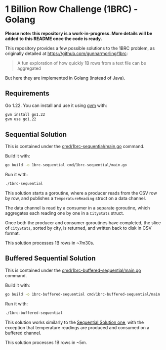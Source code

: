 # 1 Billion Row Challenge (1BRC) - Golang

**Please note: this repository is a work-in-progress. More details will be added to this README once the code is ready.**

This repository provides a few possible solutions to the 1BRC problem, as originally detailed at https://github.com/gunnarmorling/1brc:

> A fun exploration of how quickly 1B rows from a text file can be aggregated

But here they are implemented in Golang (instead of Java).

## Requirements

Go 1.22. You can install and use it using [gvm](https://github.com/moovweb/gvm) with:

```bash
gvm install go1.22
gvm use go1.22
```

## Sequential Solution

This is contained under the [cmd/1brc-sequential/main.go](cmd/1brc-sequential/main.go) command.

Build it with:

```bash
go build -o 1brc-sequential cmd/1brc-sequential/main.go
```

Run it with:

```bash
./1brc-sequential
```

This solution starts a goroutine, where a producer reads from the CSV row by row, and publishes a `TemperatureReading` struct on a data channel.

The data channel is read by a consumer in a separate goroutine, which aggregates each reading one by one in a `CityStats` struct.

Once both the producer and consumer goroutines have completed, the slice of `CityStats`, sorted by city, is returned, and written back to disk in CSV format.

This solution processes 1B rows in ~7m30s.

## Buffered Sequential Solution

This is contained under the [cmd/1brc-buffered-sequential/main.go](cmd/1brc-buffered-sequential/main.go) command.

Build it with:

```bash
go build -o 1brc-buffered-sequential cmd/1brc-buffered-sequential/main.go
```

Run it with:

```bash
./1brc-buffered-sequential
```

This solution works similarly to the [Sequential Solution one](#sequential-solution), with the exception that temperature readings are produced and consumed on a buffered channel.

This solution processes 1B rows in ~5m.
